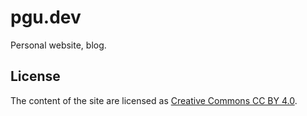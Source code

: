 # pgu.dev
Personal website, blog.

## License
The content of the site are licensed as [Creative Commons CC BY 4.0](https://creativecommons.org/licenses/by/4.0/legalcode).
